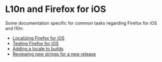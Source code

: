 # L10n and Firefox for iOS

Some documentation specific for common tasks regarding Firefox for iOS and l10n:
* [Localizing Firefox for iOS](localize_iOS.md)
* [Testing Firefox for iOS](testing_iOS.md)
* [Adding a locale to builds](adding_iOSlocale.md)
* [Reviewing new strings for a new release](review_iOSstrings.md)
